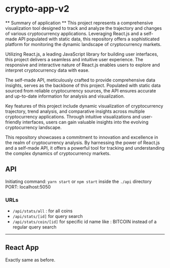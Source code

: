 # crypto-app-v2

** Summary of application **
This project represents a comprehensive visualization tool designed to track and analyze the trajectory and changes of various cryptocurrency applications. Leveraging React.js and a self-made API populated with static data, this repository offers a sophisticated platform for monitoring the dynamic landscape of cryptocurrency markets.

Utilizing React.js, a leading JavaScript library for building user interfaces, this project delivers a seamless and intuitive user experience. The responsive and interactive nature of React.js enables users to explore and interpret cryptocurrency data with ease.

The self-made API, meticulously crafted to provide comprehensive data insights, serves as the backbone of this project. Populated with static data sourced from reliable cryptocurrency sources, the API ensures accurate and up-to-date information for analysis and visualization.

Key features of this project include dynamic visualization of cryptocurrency trajectory, trend analysis, and comparative insights across multiple cryptocurrency applications. Through intuitive visualizations and user-friendly interfaces, users can gain valuable insights into the evolving cryptocurrency landscape.

This repository showcases a commitment to innovation and excellence in the realm of cryptocurrency analysis. By harnessing the power of React.js and a self-made API, it offers a powerful tool for tracking and understanding the complex dynamics of cryptocurrency markets.

## API

Initiating command: `yarn start` or `npm start` inside the `./api` directory
PORT: localhost:5050

### URLs

- `/api/stats/all` : for all coins
- `/api/stats/[id]` for query search
- `/api/stats/coin/[id]` for specific id name like : BITCOIN instead of a regular query search

---

## React App

Exactly same as before.
